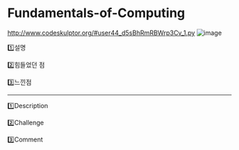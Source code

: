 # Fundamentals-of-Computing
http://www.codeskulptor.org/#user44_d5sBhRmRBWrp3Cv_1.py
![image](https://user-images.githubusercontent.com/35569652/47546613-08d91400-d92d-11e8-8426-7ceed6f4a715.png)


1️⃣설명


2️⃣힘들었던 점

3️⃣느낀점

---

1️⃣Description

2️⃣Challenge

3️⃣Comment
